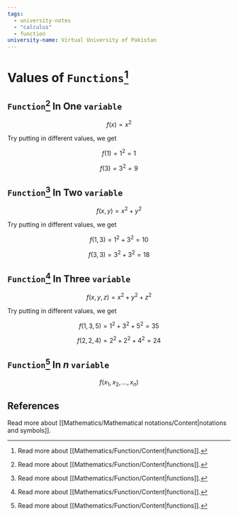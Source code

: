 ```yaml
---
tags:
  - university-notes
  - "calculus"
  - function
university-name: Virtual University of Pakistan
---
```


# Values of `Functions`[^1]
## `Function`[^1] In One `variable`

$$f(x) = x^2$$

Try putting in different values, we get  

$$f(1) = 1^2 = 1$$

$$f(3) = 3^2 = 9$$

## `Function`[^1] In Two `variable`

$$f(x, y) = x^2 + y^2$$

Try putting in different values, we get  

$$f(1, 3) = 1^2 + 3^2 = 10$$

$$f(3, 3) = 3^2 + 3^2 = 18$$

## `Function`[^1] In Three `variable`

$$f(x, y, z) = x^2 + y^2 + z^2$$

Try putting in different values, we get  

$$f(1, 3, 5) = 1^2 + 3^2 + 5^2 = 35$$

$$f(2, 2, 4) = 2^2 + 2^2 + 4^2 = 24$$

## `Function`[^1] In $n$ `variable`

$$f(x_1, x_2, \ldots,x_n)$$

## References
Read more about [[Mathematics/Mathematical notations/Content|notations and symbols]].

[^1]: Read more about [[Mathematics/Function/Content|functions]].
